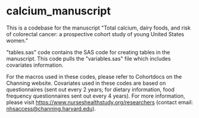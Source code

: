 # calcium_manuscript

This is a codebase for the manuscript "Total calcium, dairy foods, and risk of colorectal cancer: a prospective cohort study of young United States women."

"tables.sas" code contains the SAS code for creating tables in the manuscript. This code pulls the "variables.sas" file which includes covariates information.

For the macros used in these codes, please refer to Cohortdocs on the Channing website.
Covariates used in these codes are based on questionnaires (sent out every 2 years; for dietary information, food frequency questionnaires sent out every 4 years). 
For more information, please visit https://www.nurseshealthstudy.org/researchers (contact email: nhsaccess@channing.harvard.edu).
